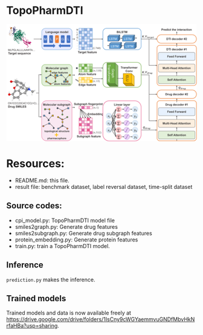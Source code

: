 # TopoPharmDTI
![image](https://github.com/NENUBioCompute/TopoPharmDTI/blob/main/Figure/Model%20architecture.png)
# Resources:

+ README.md: this file.
+ result file: benchmark dataset, label reversal dataset, time-split dataset

##  Source codes:
+ cpi_model.py: TopoPharmDTI model file
+ smiles2graph.py: Generate drug features
+ smiles2subgraph.py: Generate drug subgraph features
+ protein_embedding.py: Generate protein features
+ train.py: train a TopoPharmDTI model.


## Inference
`prediction.py` makes the inference. 

## Trained models
Trained models and data is now available freely at https://drive.google.com/drive/folders/1IsCny9cWGYaemmvuGNDfMbvHkNrfaHBa?usp=sharing.




